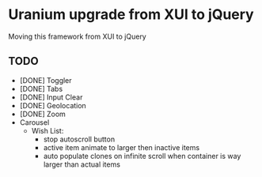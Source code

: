 # Uranium upgrade from XUI to jQuery

Moving this framework from XUI to jQuery

## TODO

* [DONE] Toggler
* [DONE] Tabs
* [DONE] Input Clear
* [DONE] Geolocation
* [DONE] Zoom
* Carousel
	* Wish List:
		* stop autoscroll button
		* active item animate to larger then inactive items
		* auto populate clones on infinite scroll when container is way larger than actual items
